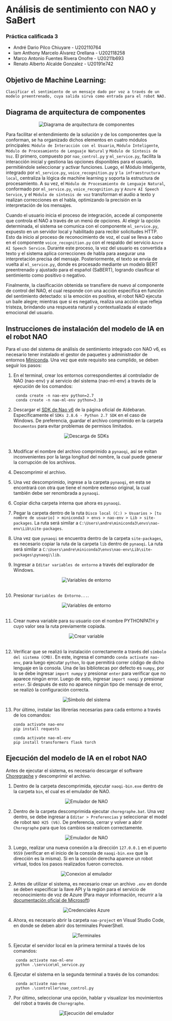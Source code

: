 # Análisis de sentimiento con NAO y SaBert
### Práctica calificada 3
- André Dario Pilco Chiuyare - U202110764
- Iam Anthony Marcelo Alvarez Orellana - U202118258
- Marco Antonio Fuentes Rivera Onofre - U20211b693
- Renato Alberto Alcalde Gonzalez - U20191e742

## Objetivo de Machine Learning:
`Clasificar el sentimiento de un mensaje dado por voz a través de un modelo preentrenado, cuya salida sirva como entrada para el robot NAO.`

## Diagrama de arquitectura de componentes
<div align="center">
    <img src="./diagrama-arquitectura-componentes.png" alt="Diagrama de arquitectura de componentes">
</div>

Para facilitar el entendimiento de la solución y de los componentes que la conforman, se ha organizado dichos elementos en cuatro módulos principales: `Módulo de Interacción con el Usuario`, `Módulo Inteligente`, `Módulo de Procesamiento de Lenguaje Natural` y `Módulo de Síntesis de Voz`. El primero, compuesto por `nao_control.py` y `ml_service.py`, facilita la interacción inicial y gestiona las opciones disponibles para el usuario, permitiéndole seleccionar y activar funciones. Luego, el Módulo Inteligente, integrado por `ml_service.py`, `voice_recognition.py` y `la infraestructura local`, centraliza la lógica de machine learning y soporta la estructura de procesamiento. A su vez, el `Módulo de Procesamiento de Lenguaje Natural`, conformado por `ml_service.py`, `voice_recognition.py` y `Azure AI Speech Service`, y el `Módulo de síntesis de voz` transforman el audio a texto y realizan correcciones en el habla, optimizando la precisión en la interpretación de los mensajes.

Cuando el usuario inicia el proceso de integración, accede al componente que controla el NAO a través de un menú de opciones. Al elegir la opción determinada, el sistema se comunica con el componente `ml_service.py`, expuesto en un servidor local y habilitado para recibir solicitudes HTTP. Esto da inicio al proceso de reconocimiento de voz, el cual se lleva a cabo en el componente `voice_recognition.py` con el respaldo del servicio `Azure AI Speech Service`. Durante este proceso, la voz del usuario es convertida a texto y el sistema aplica correcciones de habla para asegurar una interpretación precisa del mensaje. Posteriormente, el texto se envía de vuelta al `ml_service.py`, donde es procesado mediante un modelo BERT preentrenado y ajustado para el español (SaBERT), logrando clasificar el sentimiento como positivo o negativo.

Finalmente, la clasificación obtenida se transfiere de nuevo al componente de control del NAO, el cual responde con una acción específica en función del sentimiento detectado: si la emoción es positiva, el robot NAO ejecuta un baile alegre; mientras que si es negativa, realiza una acción que refleja tristeza, brindando una respuesta natural y contextualizada al estado emocional del usuario.
## Instrucciones de instalación del modelo de IA en el robot NAO
Para el uso del sistema de análisis de sentimiento integrado con NAO v6, es necesario tener instalado el gestor de paquetes y administrador de entornos [Miniconda](https://docs.anaconda.com/miniconda/). Una vez que este requisito sea cumplido, se deben seguir los pasos:


1. En el terminal, crear los entornos correspondientes al controlador de NAO (nao-env) y al servicio del sistema (nao-ml-env) a través de la ejecución de los comandos:

        conda create -n nao-env python=2.7
        conda create -n nao-ml-env python=3.10

2. Descargar el [SDK de Nao v6](https://www.aldebaran.com/en/support/nao-6/downloads-softwares) de la página oficial de Aldebaran. Específicamente el `SDKs 2.8.6 - Python 2.7 SDK` en el caso de Windows. De preferencia, guardar el archivo comprimido en la carpeta `Documentos` para evitar problemas de permisos limitados.
<div align="center">
    <img src="./readme-assets/sdk.png" alt="Descarga de SDKs">
</div>
<br>

3. Modificar el nombre del archivo comprimido a `pynaoqi`, así se evitan inconvenientes por la larga longitud del nombre, la cual puede generar la corrupción de los archivos.

4. Descomprimir el archivo.

5. Una vez descomprimido, ingrese a la carpeta `pynaoqi`, en esta se encontrará con otra que tiene el nombre extenso original, la cual también debe ser renombrada a `pynaoqi`.

6. Copiar dicha carpeta interna que ahora es `pynaoqi`.

7. Pegar la carpeta dentro de la ruta `Disco local (C:) > Usuarios > [tu nombre de usuario] > miniconda3 > envs > nao-env > Lib > site-packages`. La ruta será similar a `C:\Users\andre\miniconda3\envs\nao-env\Lib\site-packages`.

8. Una vez que `pynaoqi` se encuentra dentro de la carpeta `site-packages`, es necesario copiar la ruta de la carpeta `lib` dentro de `pynaoqi`. La ruta será similar a `C:\Users\andre\miniconda3\envs\nao-env\Lib\site-packages\pynaoqi\lib`.

9. Ingresar a `Editar variables de entorno` a través del explorador de Windows.
<div align="center">
    <img src="./readme-assets/variables.png" alt="Variables de entorno">
</div>
<br>

10. Presionar `Variables de Entorno...`.
<div align="center">
    <img src="./readme-assets/entorno.png" alt="Variables de entorno">
</div>
<br>

11. Crear nueva variable para su usuario con el nombre PYTHONPATH y cuyo valor sea la ruta previamente copiada.
<div align="center">
    <img src="./readme-assets/crear-var.png" alt="Crear variable">
</div>
<br>

12. Verificar que se realizó la instalación correctamente a través del `símbolo del sistema (CMD)`. En este, ingresa el comando `conda activate nao-env`, para luego ejecutar `python`, lo que permitirá correr código de dicho lenguaje en la consola. Una de las bibliotecas por defecto es `numpy`, por lo se debe ingresar `import numpy` y presionar `enter` para verificar que no aparece ningún error. Luego de esto, ingresar `import naoqi` y presionar `enter`. Si después de esto no aparece ningún tipo de mensaje de error, se realizó la configuración correcta.
<div align="center">
    <img src="./readme-assets/consola.png" alt="Símbolo del sistema">
</div>

13. Por último, instalar las librerías necesarias para cada entorno a través de los comandos:

        conda activate nao-env
        pip install requests

        conda activate nao-ml-env
        pip install transformers flask torch

## Ejecución del modelo de IA en el robot NAO
Antes de ejecutar el sistema, es necesario descargar el software [Choregraphe](https://drive.google.com/file/d/1fJHgV-SHTfVJ_lM82l8ei6bFOo7mlqRH/view?usp=drive_link) y descomprimir el archivo.

1. Dentro de la carpeta descomprimida, ejecutar `naoqi-bin.exe` dentro de la carpeta `bin`, el cual es el emulador de NAO.
<div align="center">
    <img src="./readme-assets/consola.png" alt="Emulador de NAO">
</div>

2. Dentro de la carpeta descomprimida ejecutar `choregraphe.bat`. Una vez dentro, se debe ingresar a `Editar > Preferencias` y seleccionar el model de robot `NAO H25 (V6)`. De preferencia, cerrar y volver a abrir `Choregraphe` para que los cambios se realicen correctamente.
<div align="center">
    <img src="./readme-assets/preferencias.png" alt="Emulador de NAO">
</div>

3. Luego, realizar una nueva conexión a la dirección `127.0.0.1` en el puerto `9559` (verificar en el inicio de la consola de `naoqi-bin.exe` que la dirección es la misma). Si en la sección derecha aparece un robot virtual, todos los pasos realizados fueron correctos.
<div align="center">
    <img src="./readme-assets/conexion.png" alt="Conexion al emulador">
</div>

2. Antes de utilizar el sistema, es necesario crear un archivo `.env` en donde se deben especificar la llave API y la región para el servicio de reconocimiento de voz de Azure (Para mayor información, recurrir a la [documentación oficial de Microsoft](https://learn.microsoft.com/en-us/azure/ai-services/speech-service/get-started-speech-to-text?tabs=windows%2Cterminal&pivots=programming-language-python))
<div align="center">
    <img src="./readme-assets/api-azure.png" alt="Credenciales Azure">
</div>

4. Ahora, es necesario abrir la carpeta `nao-project` en Visual Studio Code, en donde se deben abrir dos terminales PowerShell.
<div align="center">
    <img src="./readme-assets/terminal.png" alt="Terminales">
</div>

5. Ejecutar el servidor local en la primera terminal a través de los comandos:

        conda activate nao-ml-env
        python .\service\ml_service.py

6. Ejecutar el sistema en la segunda terminal a través de los comandos:

        conda activate nao-env
        python .\controller\nao_control.py

7. Por último, seleccionar una opción, hablar y visualizar los movimientos del robot a través de `Choregraphe`.

<div align="center">
    <img src="./readme-assets/emulador.png" alt="Ejecución del emulador">
</div>